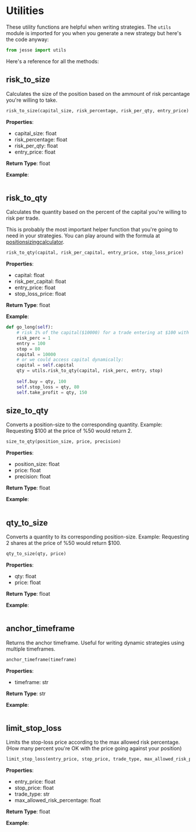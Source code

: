 
# Utilities

These utility functions are helpful when writing strategies. The `utils` module is imported for you when you generate a new strategy but here's the code anyway:

```py
from jesse import utils
```

Here's a reference for all the methods:

## risk\_to\_size

Calculates the size of the position based on the ammount of risk percantage you're willing to take.

```py
risk_to_size(capital_size, risk_percentage, risk_per_qty, entry_price)
```

**Properties**:

-   capital_size: float
-   risk_percentage: float
-   risk_per_qty: float
-   entry_price: float

**Return Type**: float

**Example**:

```py

```

## risk\_to\_qty

Calculates the quantity based on the percent of the capital you're willing to risk per trade.

This is probably the most important helper function that you're going to need in your strategies. You can play around with the formula at [positionsizingcalculator](https://positionsizingcalculator.com).

```py
risk_to_qty(capital, risk_per_capital, entry_price, stop_loss_price)
```

**Properties**:

-   capital: float
-   risk_per_capital: float
-   entry_price: float
-   stop_loss_price: float

**Return Type**: float

**Example**:

```py
def go_long(self):
    # risk 1% of the capital($10000) for a trade entering at $100 with the stop-loss at $80
    risk_perc = 1
    entry = 100
    stop = 80
    capital = 10000
    # or we could access capital dynamically:
    capital = self.capital 
    qty = utils.risk_to_qty(capital, risk_perc, entry, stop)
    
    self.buy = qty, 100
    self.stop_loss = qty, 80
    self.take_profit = qty, 150
```

## size\_to\_qty

Converts a position-size to the corresponding  quantity.
Example: Requesting $100 at the price of %50 would return 2.

```py
size_to_qty(position_size, price, precision)
```

**Properties**:

-   position_size: float
-   price: float
-   precision: float

**Return Type**: float

**Example**:

```py

```

## qty\_to\_size

Converts a quantity to its corresponding position-size.
Example: Requesting 2 shares at the price of %50 would return $100.

```py
qty_to_size(qty, price)
```

**Properties**:

-   qty: float
-   price: float

**Return Type**: float

**Example**:

```py

```

## anchor\_timeframe

Returns the anchor timeframe. Useful for writing dynamic strategies using multiple timeframes.

```py
anchor_timeframe(timeframe)
```

**Properties**:

-   timeframe: str

**Return Type**: str

**Example**:

```py

```

## limit\_stop\_loss

 Limits the stop-loss price according to the max allowed risk percentage. (How many percent you're OK with the price going against your position)

```py
limit_stop_loss(entry_price, stop_price, trade_type, max_allowed_risk_percentage)
```

**Properties**:

-  entry_price: float
- stop_price: float
- trade_type: str
- max_allowed_risk_percentage: float

**Return Type**: float

**Example**:

```py

```
